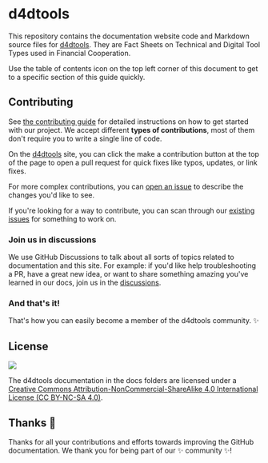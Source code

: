 # d4dtools

This repository contains the documentation website code and Markdown source files for [d4dtools](https://openkfw.github.io/d4dtools/). They are Fact Sheets on Technical and Digital Tool Types used in Financial Cooperation.

Use the table of contents icon on the top left corner of this document to get to a specific section of this guide quickly.

## Contributing

See [the contributing guide](docs/contributing.md) for detailed instructions on how to get started with our project. We accept different **types of contributions**, most of them don't require you to write a single line of code.

On the [d4dtools](https://openkfw.github.io/d4dtools/) site, you can click the make a contribution button at the top of the page to open a pull request for quick fixes like typos, updates, or link fixes.

For more complex contributions, you can [open an issue](https://github.com/openkfw/d4dtools/issues) to describe the changes you'd like to see.

If you're looking for a way to contribute, you can scan through our [existing issues](https://github.com/openkfw/d4dtools/issues) for something to work on.

### Join us in discussions

We use GitHub Discussions to talk about all sorts of topics related to documentation and this site. For example: if you'd like help troubleshooting a PR, have a great new idea, or want to share something amazing you've learned in our docs, join us in the [discussions](https://github.com/openkfw/d4dtools/discussions).

### And that's it!

That's how you can easily become a member of the d4dtools community. :sparkles:

## License

![](https://i.creativecommons.org/l/by-nc-sa/4.0/88x31.png)

The d4dtools documentation in the docs folders are licensed under a [Creative Commons Attribution-NonCommercial-ShareAlike 4.0 International License (CC BY-NC-SA 4.0)](https://creativecommons.org/licenses/by-nc-sa/4.0/).

## Thanks :purple_heart:

Thanks for all your contributions and efforts towards improving the GitHub documentation. We thank you for being part of our :sparkles: community :sparkles:!
